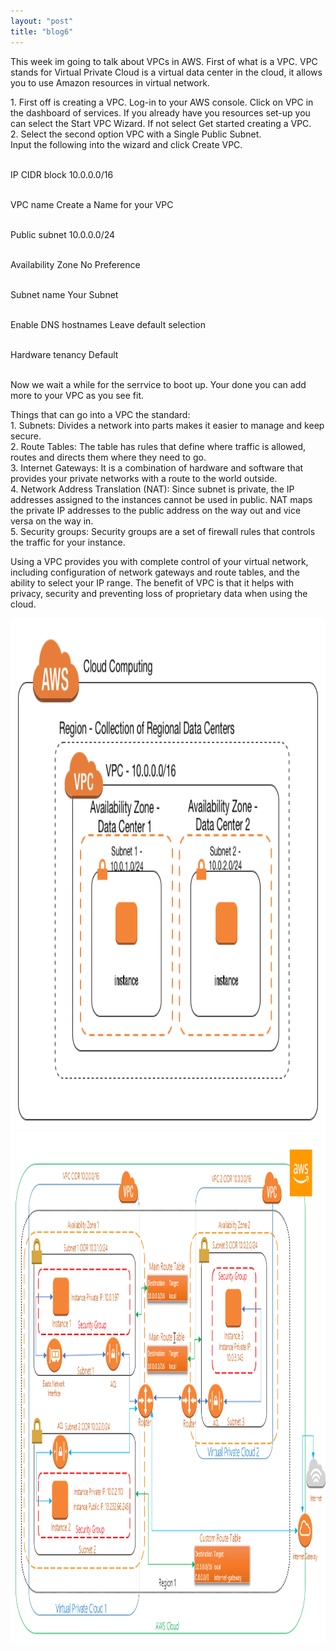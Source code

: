 ```yaml
---
layout: "post"
title: "blog6"
---
```


<p>This week im going to talk about VPCs in AWS. First of what is a VPC. VPC stands for Virtual Private Cloud is a virtual data center in the cloud, it allows you to use Amazon resources in virtual network.</p>

<p>
1. First off is creating a VPC. Log-in to your AWS console. Click on VPC in the dashboard of services. If you already have you resources set-up you can select the Start VPC Wizard. If not select Get started creating a VPC. <br>
2. Select the second option VPC with a Single Public Subnet. <br>
Input the following into the wizard and click Create VPC.<br>

<br>IP CIDR block
10.0.0.0/16<br>

<br>VPC name
Create a Name for your VPC<br>

<br>Public subnet
10.0.0.0/24<br>

<br>Availability Zone
No Preference<br>

<br>Subnet name
Your Subnet <br>

<br>Enable DNS hostnames
Leave default selection<br>

<br>Hardware tenancy
Default<br>

<br>Now we wait a while for the serrvice to boot up. Your done you can add more to your VPC as you see fit.  
</p>
<p>
Things that can go into a VPC the standard:<br>
1. Subnets: Divides a network into parts makes it easier to manage and keep secure. <br>
2. Route Tables: The table has rules that define where traffic is allowed, routes and directs them where they need to go.<br>
3. Internet Gateways: It is a combination of hardware and software that provides your private networks with a route to the world outside.<br>
4. Network Address Translation (NAT): Since subnet is private, the IP addresses assigned to the instances cannot be used in public. NAT maps the private IP addresses to the public address on the way out and vice versa on the way in.<br>
5. Security groups: Security groups are a set of firewall rules that controls the traffic for your instance.<br>
</p>
<p>
Using a VPC provides you with complete control of your virtual network, including configuration of network gateways and route tables, and the ability to select your IP range. The benefit of VPC is that it helps with privacy, security and preventing loss of proprietary data when using the cloud.
</p>

<img src="/assets/images/VPC.png" alt="Sorry" style="width:1070px;height:818px;">
<img src="/assets/images/word-image-36.png" alt="Sorry" style="width:1070px;height:818px;">








